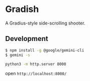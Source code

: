 # Gradish

A Gradius-style side-scrolling shooter.

## Development

```bash
$ npm install -g @google/gemini-cli
$ gemini -s
```

```bash
python3 -m http.server 8000
```

open `http://localhost:8000/`
